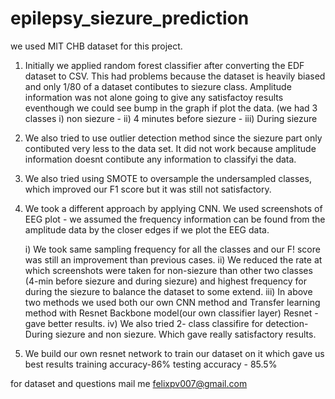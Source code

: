 # epilepsy_siezure_prediction

we used MIT CHB dataset for this project.

  1) Initially we applied random forest classifier after converting the EDF dataset to CSV. 
    This had problems because the dataset is heavily biased and only 1/80 of a dataset contibutes to siezure class.
    Amplitude information was not alone going to give any satisfactoy results eventhough we could see bump in the graph if plot the data.
    (we had 3 classes i) non siezure - ii) 4 minutes before siezure - iii) During siezure
  
  2) We also tried to use outlier detection method since the siezure part only contibuted very less to the data set.
    It did not work because amplitude information doesnt contibute any information to classifyi the data.
    
  3) We also tried using SMOTE to oversample the undersampled classes, which improved our F1 score but it was still not satisfactory.
  
  4) We took a different approach by applying CNN. We used screenshots of EEG plot - we assumed the frequency information can be found from the amplitude
     data by the closer edges if we plot the EEG data.
     
     i) We took same sampling frequency for all the classes and our F! score was still an improvement than previous cases.
     ii) We reduced the rate at which screenshots were taken for non-siezure than other two classes (4-min before siezure and during siezure) and
         highest frequency for during the siezure to balance the dataset to some extend.
     iii) In above two methods we used both our own CNN method and Transfer learning method with Resnet Backbone model(our own classifier layer)
          Resnet - gave better results.
     iv) We also tried 2- class classifire for detection- During siezure and non siezure. Which gave really satisfactory results.
   5) We build our own resnet network to train our dataset on it which gave us best results training accuracy-86% testing accuracy - 85.5%
   
   for dataset and questions mail me felixpv007@gmail.com
